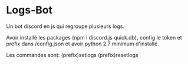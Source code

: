 # Logs-Bot

Un bot discord en js qui regroupe plusieurs logs.

Avoir installé les packages (npm i discord.js quick.db), config le token et prefix dans /config.json et avoir python 2.7 minimum d'installé.

Les commandes sont:
(prefix)setlogs
(prefix)resetlogs
